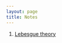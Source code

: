 ```yaml
---
layout: page
title: Notes
---
```


1. [Lebesgue theory](https://drive.google.com/file/d/0B1DI86qhuzIoZ2NRY05GZjFVMzQ/view?usp=sharing)